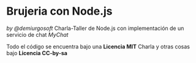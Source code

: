 Brujeria con Node.js
====================
_by @demiurgosoft_
Charla-Taller de Node.js con implementación de un servicio de chat _MyChat_

Todo el código se encuentra bajo una **Licencia MIT**
Charla y otras cosas bajo **Licencia CC-by-sa**
